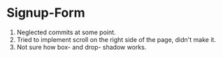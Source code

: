 # Signup-Form

1. Neglected commits at some point.
2. Tried to implement scroll on the right side of the page, didn't make it.
3. Not sure how box- and drop- shadow works. 
